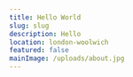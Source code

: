 ```yaml
---
title: Hello World
slug: slug
description: Hello
location: london-woolwich
featured: false
mainImage: /uploads/about.jpg
---
```

